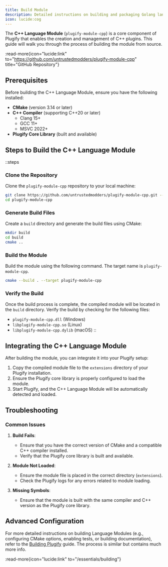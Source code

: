 ```yaml
---
title: Build Module
description: Detailed instructions on building and packaging Golang language module.
icon: lucide:cog
---
```


The **C++ Language Module** (`plugify-module-cpp`) is a core component of Plugify that enables the creation and management of C++ plugins. This guide will walk you through the process of building the module from source.

:read-more{icon="lucide:link" to="https://github.com/untrustedmodders/plugify-module-cpp" title="GitHub Repository"}

## **Prerequisites**

Before building the C++ Language Module, ensure you have the following installed:

- **CMake** (version 3.14 or later)
- **C++ Compiler** (supporting C++20 or later)
    - Clang 15+
    - GCC 11+
    - MSVC 2022+
- **Plugify Core Library** (built and available)

## **Steps to Build the C++ Language Module**

::steps
### **Clone the Repository**
Clone the `plugify-module-cpp` repository to your local machine:

```bash
git clone https://github.com/untrustedmodders/plugify-module-cpp.git --recursive
cd plugify-module-cpp
```

### **Generate Build Files**
Create a `build` directory and generate the build files using CMake:

```bash
mkdir build
cd build
cmake ..
```

### **Build the Module**
Build the module using the following command. The target name is `plugify-module-cpp`.

```bash
cmake --build . --target plugify-module-cpp
```

### **Verify the Build**
Once the build process is complete, the compiled module will be located in the `build` directory. Verify the build by checking for the following files:
- `plugify-module-cpp.dll` (Windows)
- `libplugify-module-cpp.so` (Linux)
- `libplugify-module-cpp.dylib` (macOS)
::

## **Integrating the C++ Language Module**

After building the module, you can integrate it into your Plugify setup:

1. Copy the compiled module file to the `extensions` directory of your Plugify installation.
2. Ensure the Plugify core library is properly configured to load the module.
3. Start Plugify, and the C++ Language Module will be automatically detected and loaded.

## **Troubleshooting**

### **Common Issues**
1. **Build Fails**:
    - Ensure that you have the correct version of CMake and a compatible C++ compiler installed.
    - Verify that the Plugify core library is built and available.

2. **Module Not Loaded**:
    - Ensure the module file is placed in the correct directory (`extensions`).
    - Check the Plugify logs for any errors related to module loading.

3. **Missing Symbols**:
    - Ensure that the module is built with the same compiler and C++ version as the Plugify core library.

## **Advanced Configuration**

For more detailed instructions on building Language Modules (e.g., configuring CMake options, enabling tests, or building documentation), refer to the [Building Plugify](/essentials/building) guide. The process is similar but contains much more info.

:read-more{icon="lucide:link" to="/essentials/building"}
